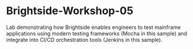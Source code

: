 # Brightside-Workshop-05
Lab demonstrating how Brightside enables engineers to test mainframe applications using modern testing frameworks (Mocha in this sample) and integrate into CI/CD orchestration tools (Jenkins in this sample).
